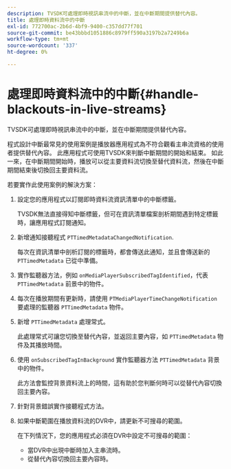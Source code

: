 ```yaml
---
description: TVSDK可處理即時視訊串流中的中斷，並在中斷期間提供替代內容。
title: 處理即時資料流中的中斷
exl-id: 772700ac-2b6d-4bf9-9400-c357dd77f701
source-git-commit: be43bbbd1051886c8979ff590a3197b2a7249b6a
workflow-type: tm+mt
source-wordcount: '337'
ht-degree: 0%

---
```


# 處理即時資料流中的中斷{#handle-blackouts-in-live-streams}

TVSDK可處理即時視訊串流中的中斷，並在中斷期間提供替代內容。

程式設計中斷最常見的使用案例是播放器應用程式為不符合觀看主串流資格的使用者提供替代內容。 此應用程式可使用TVSDK來判斷中斷期間的開始和結束。 如此一來，在中斷期間開始時，播放可以從主要資料流切換至替代資料流，然後在中斷期間結束後切換回主要資料流。

若要實作此使用案例的解決方案：

1. 設定您的應用程式以訂閱即時資料流資訊清單中的中斷標籤。

   TVSDK無法直接得知中斷標籤，但可在資訊清單檔案剖析期間遇到特定標籤時，讓應用程式訂閱通知。
1. 新增通知接聽程式 `PTTimedMetadataChangedNotification`.

   每次在資訊清單中剖析訂閱的標籤時，都會傳送此通知，並且會傳送新的 `PTTimedMetadata` 已從中準備。

1. 實作監聽器方法，例如 `onMediaPlayerSubscribedTagIdentified`，代表 `PTTimedMetadata` 前景中的物件。

1. 每次在播放期間有更新時，請使用 `PTMediaPlayerTimeChangeNotification` 要處理的監聽器 `PTTimedMetadata` 物件。

1. 新增 `PTTimedMetadata` 處理常式。

   此處理常式可讓您切換至替代內容，並返回主要內容，如 `PTTimedMetadata` 物件及其播放時間。

1. 使用 `onSubscribedTagInBackground` 實作監聽器方法 `PTTimedMetadata` 背景中的物件。

   此方法會監控背景資料流上的時間，這有助於您判斷何時可以從替代內容切換回主要內容。

1. 針對背景錯誤實作接聽程式方法。
1. 如果中斷範圍在播放資料流的DVR中，請更新不可搜尋的範圍。

   在下列情況下，您的應用程式必須在DVR中設定不可搜尋的範圍：

   * 當DVR中出現中斷時加入主串流時。
   * 從替代內容切換回主要內容時。
